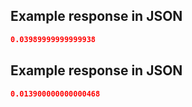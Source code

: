 ## Example response in JSON

```json
0.03989999999999938
```

## Example response in JSON

```json
0.013900000000000468
```

